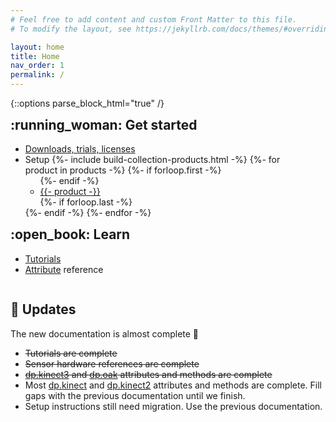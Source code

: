 ```yaml
---
# Feel free to add content and custom Front Matter to this file.
# To modify the layout, see https://jekyllrb.com/docs/themes/#overriding-theme-defaults

layout: home
title: Home
nav_order: 1
permalink: /
---
```

{::options parse_block_html="true" /}

<div style="display: flex; flex-wrap: wrap;">

<div style="margin-right: 3em;">
<h2 id="get-started" style="margin-top: 0;">:running_woman: Get started</h2>
<ul>
<li><a href="https://hidale.com">Downloads, trials, licenses</a></li>
<li>Setup
{%- include build-collection-products.html -%}
{%- for product in products -%}
{%- if forloop.first -%}<ul>{%- endif -%}
<li><a href="max/{{ product | slugize }}/#setup">{{- product -}}</a></li>
{%- if forloop.last -%}</ul>{%- endif -%}
{%- endfor -%}
</li>
</ul>
</div>

<div style="margin-right: 3em;">
<h2 id="learn" style="margin-top: 0;">:open_book: Learn</h2>

* [Tutorials](/_max/tutorials.md)
* [Attribute](/_max/attributes.md) reference
  
</div>
</div>

## :dart: Updates

The new documentation is almost complete 🙂

* ~~Tutorials are complete~~
* ~~Sensor hardware references are complete~~
* ~~[dp.kinect3](/_max/dp.kinect3.md) and [dp.oak](/_max/dp.oak.md) attributes and methods are complete~~
* Most [dp.kinect](/_max/dp.kinect.md) and [dp.kinect2](/_max/dp.kinect2.md) attributes and methods are
  complete. Fill gaps with the previous documentation until we finish.
* Setup instructions still need migration. Use the previous documentation.
